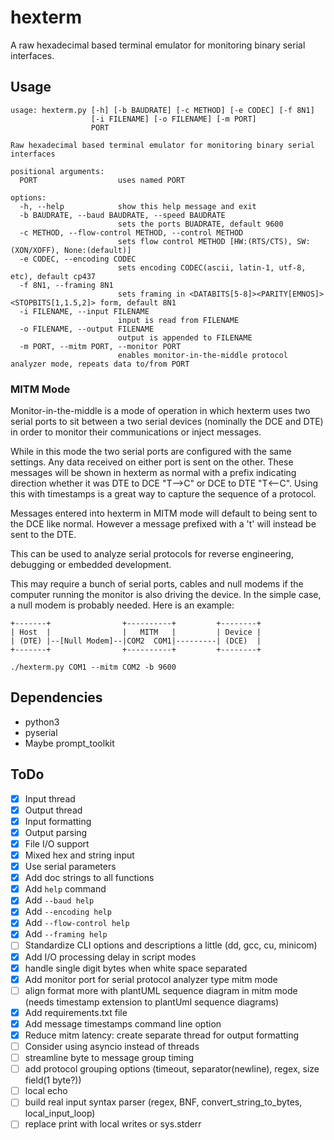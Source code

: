 # hexterm
A raw hexadecimal based terminal emulator for monitoring binary serial interfaces.

## Usage
```
usage: hexterm.py [-h] [-b BAUDRATE] [-c METHOD] [-e CODEC] [-f 8N1]
                  [-i FILENAME] [-o FILENAME] [-m PORT]
                  PORT

Raw hexadecimal based terminal emulator for monitoring binary serial interfaces

positional arguments:
  PORT                  uses named PORT

options:
  -h, --help            show this help message and exit
  -b BAUDRATE, --baud BAUDRATE, --speed BAUDRATE
                        sets the ports BUADRATE, default 9600
  -c METHOD, --flow-control METHOD, --control METHOD
                        sets flow control METHOD [HW:(RTS/CTS), SW:(XON/XOFF), None:(default)]
  -e CODEC, --encoding CODEC
                        sets encoding CODEC(ascii, latin-1, utf-8, etc), default cp437
  -f 8N1, --framing 8N1
                        sets framing in <DATABITS[5-8]><PARITY[EMNOS]><STOPBITS[1,1.5,2]> form, default 8N1
  -i FILENAME, --input FILENAME
                        input is read from FILENAME
  -o FILENAME, --output FILENAME
                        output is appended to FILENAME
  -m PORT, --mitm PORT, --monitor PORT
                        enables monitor-in-the-middle protocol analyzer mode, repeats data to/from PORT
```

### MITM Mode

Monitor-in-the-middle is a mode of operation in which hexterm uses two serial
ports to sit between a two serial devices (nominally the DCE and DTE) in order
to monitor their communications or inject messages.

While in this mode the two serial ports are configured with the same settings.
Any data received on either port is sent on the other. These messages will be
shown in hexterm as normal with a prefix indicating direction whether it was
DTE to DCE "T-->C" or DCE to DTE "T<--C". Using this with timestamps is a
great way to capture the sequence of a protocol.

Messages entered into hexterm in MITM mode will default to being sent to the DCE
like normal. However a message prefixed with a 't' will instead be sent to the
DTE.

This can be used to analyze serial protocols for reverse engineering, debugging
or embedded development.

This may require a bunch of serial ports, cables and null modems if the computer
running the monitor is also driving the device. In the simple case, a null modem
is probably needed. Here is an example:

```
+-------+                +----------+         +--------+
| Host  |                |   MITM   |         | Device |
| (DTE) |--[Null Modem]--|COM2  COM1|---------| (DCE)  |
+-------+                +----------+         +--------+

./hexterm.py COM1 --mitm COM2 -b 9600

```

## Dependencies
- python3
- pyserial
- Maybe prompt_toolkit

## ToDo
- [x] Input thread
- [x] Output thread
- [x] Input formatting
- [x] Output parsing
- [x] File I/O support
- [x] Mixed hex and string input
- [x] Use serial parameters
- [x] Add doc strings to all functions
- [x] Add `help` command
- [x] Add `--baud help`
- [x] Add `--encoding help`
- [x] Add `--flow-control help`
- [x] Add `--framing help`
- [ ] Standardize CLI options and descriptions a little (dd, gcc, cu, minicom)
- [x] Add I/O processing delay in script modes
- [x] handle single digit bytes when white space separated
- [x] Add monitor port for serial protocol analyzer type mitm mode
- [ ] align format more with plantUML sequence diagram in mitm mode (needs timestamp extension to plantUml sequence diagrams)
- [x] Add requirements.txt file
- [x] Add message timestamps command line option
- [x] Reduce mitm latency: create separate thread for output formatting
- [ ] Consider using asyncio instead of threads
- [ ] streamline byte to message group timing
- [ ] add protocol grouping options (timeout, separator(newline), regex, size field(1 byte?))
- [ ] local echo
- [ ] build real input syntax parser (regex, BNF, convert_string_to_bytes, local_input_loop)
- [ ] replace print with local writes or sys.stderr
